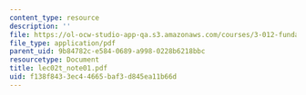 ```yaml
---
content_type: resource
description: ''
file: https://ol-ocw-studio-app-qa.s3.amazonaws.com/courses/3-012-fundamentals-of-materials-science-fall-2005/f138f8433ec44665baf3d845ea11b66d_lec02t_note01.pdf
file_type: application/pdf
parent_uid: 9b84782c-e584-0689-a998-0228b6218bbc
resourcetype: Document
title: lec02t_note01.pdf
uid: f138f843-3ec4-4665-baf3-d845ea11b66d
---
```

